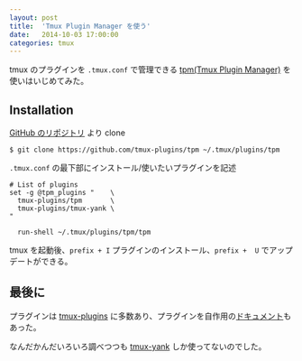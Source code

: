 ```yaml
---
layout: post
title:  'Tmux Plugin Manager を使う'
date:   2014-10-03 17:00:00
categories: tmux
---
```


tmux のプラグインを `.tmux.conf` で管理できる [tpm(Tmux Plugin Manager)](https://github.com/tmux-plugins/tp://github.com/tmux-plugins/tpm) を使いはいじめてみた。

## Installation

[GitHub のリポジトリ](https://github.com/tmux-plugins/tpm) より clone

```
$ git clone https://github.com/tmux-plugins/tpm ~/.tmux/plugins/tpm
```

`.tmux.conf` の最下部にインストール/使いたいプラグインを記述

```
# List of plugins
set -g @tpm_plugins "    \
  tmux-plugins/tpm       \
  tmux-plugins/tmux-yank \
"

  run-shell ~/.tmux/plugins/tpm/tpm
```

tmux を起動後、`prefix + I` プラグインのインストール、`prefix +  U` でアップデートができる。

## 最後に

プラグインは [tmux-plugins](https://github.com/tmux-plugins) に多数あり、プラグインを自作用の[ドキュメント](https://github.com/tmux-plugins/tpm/blob/master/HOW_TO_PLUGIN.md)もあった。

なんだかんだいろいろ調べつつも [tmux-yank](https://github.com/tmux-plugins/tmux-yank) しか使ってないのでした。
